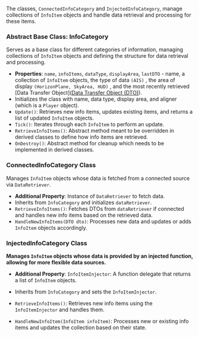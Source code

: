 The classes, `ConnectedInfoCategory` and `InjectedInfoCategory`, manage collections of `InfoItem` objects and handle data retrieval and processing for these items.

### Abstract Base Class: InfoCategory

Serves as a base class for different categories of information, managing collections of `InfoItem` objects and defining the structure for data retrieval and processing.

- **Properties**: `name`, `infoItems`, `dataType`, `displayArea`, `lastDTO` - name, a collection of `InfoItem` objects, the type of data `(AIS)` , the area of display `(HorizonPlane, SkyArea, HUD)` , and the most recently retrieved \[Data Transfer Object\]([Data Transfer Object (DTO)](../../DOCUMENTATION/Scripts&Functions/Data%20Transfer%20Object%20%28DTO%29.md)).
- Initializes the class with name, data type, display area, and aligner (which is a `Player` object).
- `Update()`: Retrieves new info items, updates existing items, and returns a list of updated `InfoItem` objects.
- `Tick()`: Iterates through each `InfoItem` to perform an update.
- `RetrieveInfoItems()`: Abstract method meant to be overridden in derived classes to define how info items are retrieved.
- `OnDestroy()`: Abstract method for cleanup which needs to be implemented in derived classes.

### ConnectedInfoCategory Class

Manages `InfoItem` objects whose data is fetched from a connected source via `DataRetriever`.

- **Additional Property**: Instance of `DataRetriever` to fetch data.
- Inherits from `InfoCategory` and initializes `dataRetriever`.
- `RetrieveInfoItems()`: Fetches DTOs from `dataRetriever` if connected and handles new info items based on the retrieved data.
- `HandleNewInfoItems(DTO dto)`: Processes new data and updates or adds `InfoItem` objects accordingly.

### InjectedInfoCategory Class

**Manages `InfoItem` objects whose data is provided by an injected function, allowing for more flexible data sources.**

- **Additional Property**: `InfoItemInjector`: A function delegate that returns a list of `InfoItem` objects.
    
- Inherits from `InfoCategory` and sets the `InfoItemInjector`.
- `RetrieveInfoItems()`: Retrieves new info items using the `InfoItemInjector` and handles them.
- `HandleNewInfoItem(InfoItem infoItem)`: Processes new or existing info items and updates the collection based on their state.

&nbsp;